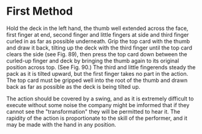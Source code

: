 # First Method

Hold the deck in the left hand, the thumb well extended across the face, first finger at end, second finger and little fingers at side and third finger curled in as far as possible underneath. Grip the top card with the thumb and draw it back, tilting up the deck with the third finger until the top card clears the side (see Fig. 89), then press the top card down between the curled-up finger and deck by bringing the thumb again to its original position across top. (See Fig. 90.) The third and little fingerends steady the pack as it is tilted upward, but the first finger takes no part in the action. The top card must be gripped well into the root of the thumb and drawn back as far as possible as the deck is being tilted up.

The action should be covered by a swing, and as it is extremely difficult to execute without some noise the company might be imformed that if they cannot see the "transformation" they will be permitted to hear it. The rapidity of the action is proportionate to the skill of the performer, and it may be made with the hand in any position.

